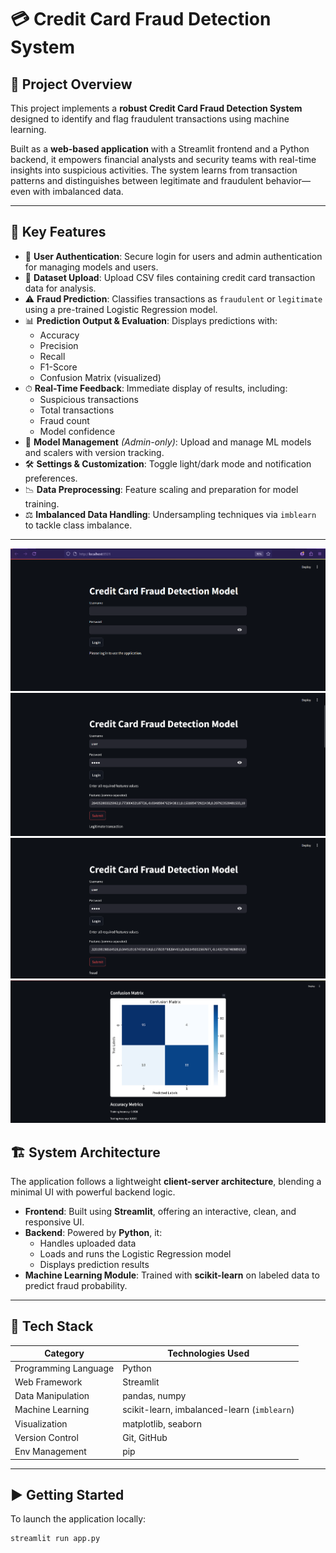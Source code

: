 # 💳 Credit Card Fraud Detection System

## 🚀 Project Overview

This project implements a **robust Credit Card Fraud Detection System** designed to identify and flag fraudulent transactions using machine learning.

Built as a **web-based application** with a Streamlit frontend and a Python backend, it empowers financial analysts and security teams with real-time insights into suspicious activities. The system learns from transaction patterns and distinguishes between legitimate and fraudulent behavior—even with imbalanced data.

---

## 🎯 Key Features

- 🔐 **User Authentication**: Secure login for users and admin authentication for managing models and users.
- 📂 **Dataset Upload**: Upload CSV files containing credit card transaction data for analysis.
- ⚠️ **Fraud Prediction**: Classifies transactions as `fraudulent` or `legitimate` using a pre-trained Logistic Regression model.
- 📊 **Prediction Output & Evaluation**: Displays predictions with:
  - Accuracy
  - Precision
  - Recall
  - F1-Score
  - Confusion Matrix (visualized)
- ⏱ **Real-Time Feedback**: Immediate display of results, including:
  - Suspicious transactions
  - Total transactions
  - Fraud count
  - Model confidence
- 🔧 **Model Management** *(Admin-only)*: Upload and manage ML models and scalers with version tracking.
- 🛠 **Settings & Customization**: Toggle light/dark mode and notification preferences.
- 📉 **Data Preprocessing**: Feature scaling and preparation for model training.
- ⚖️ **Imbalanced Data Handling**: Undersampling techniques via `imblearn` to tackle class imbalance.

---
![image alt](https://github.com/rohanpahari3/Credit-Card-Fraud-Detection/blob/ef1bb7276e804183c87e9ca668568de109f31de2/Screenshot%202025-07-06%20194110.png)
![image alt](https://github.com/rohanpahari3/Credit-Card-Fraud-Detection/blob/a29997a3592e5d1d5766eedc745b8bc2be1fe01c/Screenshot%202025-07-06%20194215.png)
![image alt](https://github.com/rohanpahari3/Credit-Card-Fraud-Detection/blob/a29997a3592e5d1d5766eedc745b8bc2be1fe01c/Screenshot%202025-07-06%20194245.png)
![image alt](https://github.com/rohanpahari3/Credit-Card-Fraud-Detection/blob/a29997a3592e5d1d5766eedc745b8bc2be1fe01c/Screenshot%202025-07-06%20194309.png)
## 🏗 System Architecture

The application follows a lightweight **client-server architecture**, blending a minimal UI with powerful backend logic.

- **Frontend**: Built using **Streamlit**, offering an interactive, clean, and responsive UI.
- **Backend**: Powered by **Python**, it:
  - Handles uploaded data
  - Loads and runs the Logistic Regression model
  - Displays prediction results
- **Machine Learning Module**: Trained with **scikit-learn** on labeled data to predict fraud probability.

---

## 🧰 Tech Stack

| Category              | Technologies Used                               |
|-----------------------|--------------------------------------------------|
| Programming Language  | Python                                           |
| Web Framework         | Streamlit                                       |
| Data Manipulation     | pandas, numpy                                   |
| Machine Learning      | scikit-learn, imbalanced-learn (`imblearn`)     |
| Visualization         | matplotlib, seaborn                             |
| Version Control       | Git, GitHub                                     |
| Env Management        | pip                                             |

---

## ▶️ Getting Started

To launch the application locally:

```bash
streamlit run app.py



